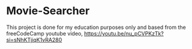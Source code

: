 # Movie-Searcher
This project is done for my education purposes only and based from the freeCodeCamp youtube video, https://youtu.be/nu_pCVPKzTk?si=sNhKTjiqK1vRA280
